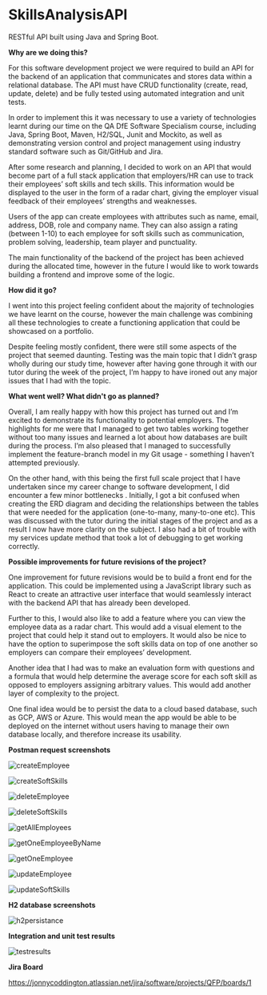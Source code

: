 # SkillsAnalysisAPI
RESTful API built using Java and Spring Boot.

**Why are we doing this?**

For this software development project we were required to build an API for the backend of an application that communicates and stores data within a relational database. The API must have CRUD functionality (create, read, update, delete) and be fully tested using automated integration and unit tests. 

In order to implement this it was necessary to use a variety of technologies learnt during our time on the QA DfE Software Specialism course, including Java, Spring Boot, Maven, H2/SQL, Junit and Mockito, as well as demonstrating version control and project management using industry standard software such as Git/GitHub and Jira. 

After some research and planning, I decided to work on an API that would become part of a full stack application that employers/HR can use to track their employees’ soft skills and tech skills. This information would be displayed to the user in the form of a radar chart, giving the employer visual feedback of their employees’ strengths and weaknesses. 

Users of the app can create employees with attributes such as name, email, address, DOB, role and company name. They can also assign a rating (between 1-10) to each employee for soft skills such as communication, problem solving, leadership, team player and punctuality. 

The main functionality of the backend of the project has been achieved during the allocated time, however in the future I would like to work towards building a frontend and improve some of the logic. 

**How did it go?**

I went into this project feeling confident about the majority of technologies we have learnt on the course, however the main challenge was combining all these technologies to create a functioning application that could be showcased on a portfolio.

Despite feeling mostly confident, there were still some aspects of the project that seemed daunting. Testing was the main topic that I didn’t grasp wholly during our study time, however after having gone through it with our tutor during the week of the project, I’m happy to have ironed out any major issues that I had with the topic.

**What went well? What didn't go as planned?**

Overall, I am really happy with how this project has turned out and I’m excited to demonstrate its functionality to potential employers. The highlights for me were that I managed to get two tables working together without too many issues and learned a lot about how databases are built during the process. I’m also pleased that I managed to successfully implement the feature-branch model in my Git usage - something I haven’t attempted previously. 

On the other hand, with this being the first full scale project that I have undertaken since my career change to software development, I did encounter a few minor bottlenecks . Initially, I got a bit confused when creating the ERD diagram and deciding the relationships between the tables that were needed for the application (one-to-many, many-to-one etc). This was discussed with the tutor during the initial stages of the project and as a result I now have more clarity on the subject. I also had a bit of trouble with my services update method that took a lot of debugging to get working correctly. 

**Possible improvements for future revisions of the project?**

One improvement for future revisions would be to build a front end for the application. This could be implemented using a JavaScript library such as React to create an attractive user interface that would seamlessly interact with the backend API that has already been developed. 

Further to this, I would also like to add a feature where you can view the employee data as a radar chart. This would add a visual element to the project that could help it stand out to employers. It would also be nice to have the option to superimpose the soft skills data on top of one another so employers can compare their employees’ development. 

Another idea that I had was to make an evaluation form with questions and a formula that would help determine the average score for each soft skill as opposed to employers assigning arbitrary values. This would add another layer of complexity to the project. 

One final idea would be to persist the data to a cloud based database, such as GCP, AWS or Azure. This would mean the app would be able to be deployed on the internet without users having to manage their own database locally, and therefore increase its usability. 

**Postman request screenshots**

![createEmployee](https://i.postimg.cc/x1rrgFyP/create-employee.png)

![createSoftSkills](https://i.postimg.cc/cHk23DLw/create-soft-Skills.png)

![deleteEmployee](https://i.postimg.cc/d1VgLMwJ/delete-employee.png)

![deleteSoftSkills](https://i.postimg.cc/2yqJ741J/delete-soft-Skills.png)

![getAllEmployees](https://i.postimg.cc/02wF60RK/get-All-employees.png)

![getOneEmployeeByName](https://i.postimg.cc/pV73X17t/get-One-By-Name-employee.png)

![getOneEmployee](https://i.postimg.cc/wMSrf7JB/get-One-employee.png)

![updateEmployee](https://i.postimg.cc/9QHSywC8/update-Employee-employee.png)

![updateSoftSkills](https://i.postimg.cc/SxLPdQKy/update-Soft-Skills-soft-Skills.png)

**H2 database screenshots**

![h2persistance](https://i.postimg.cc/ZqZGzBQB/h2-proof.png)

**Integration and unit test results**

![testresults](https://i.postimg.cc/Z56GQFwz/tests-proof.png)

**Jira Board**

https://jonnycoddington.atlassian.net/jira/software/projects/QFP/boards/1
